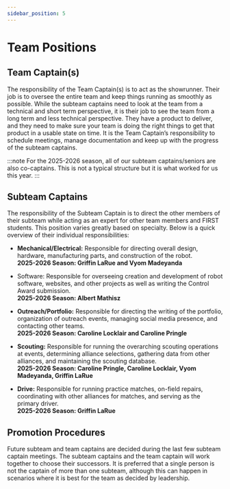 ```yaml
---
sidebar_position: 5
---
```


# Team Positions

## Team Captain(s)
The responsibility of the Team Captain(s) is to act as the showrunner. Their job is to oversee the entire team and keep things running as smoothly as possible. While the subteam captains need to look at the team from a technical and short term perspective, it is their job to see the team from a long term and less technical perspective. They have a product to deliver, and they need to make sure your team is doing the right things to get that product in a usable state on time. It is the Team Captain’s responsibility to schedule meetings, manage documentation and keep up with the progress of the subteam captains. 

:::note
For the 2025-2026 season, all of our subteam captains/seniors are also co-captains. This is not a typical structure but it is what worked for us this year. 
:::

## Subteam Captains
The responsibility of the Subteam Captain is to direct the other members of their subteam while acting as an expert for other team members and FIRST students. This position varies greatly based on specialty. Below is a quick overview of their individual responsibilities:

- **Mechanical/Electrical:** Responsible for directing overall design, hardware, manufacturing parts, and construction of the robot.\
**2025-2026 Season: Griffin LaRue and Vyom Madeyanda**

- Software: Responsible for overseeing creation and development of robot software, websites, and other projects as well as writing the Control Award submission.\
**2025-2026 Season: Albert Mathisz**

- **Outreach/Portfolio:** Responsible for directing the writing of the portfolio, organization of outreach events, managing social media presence, and contacting other teams.\
**2025-2026 Season: Caroline Locklair and Caroline Pringle**

- **Scouting:** Responsible for running the overarching scouting operations at events, determining alliance selections, gathering data from other alliances, and maintaining the scouting database.\
**2025-2026 Season: Caroline Pringle, Caroline Locklair, Vyom Madeyanda, Griffin LaRue**

- **Drive:** Responsible for running practice matches, on-field repairs, coordinating with other alliances for matches, and serving as the primary driver.\
**2025-2026 Season: Griffin LaRue**

## Promotion Procedures
Future subteam and team captains are decided during the last few subteam captain meetings. The subteam captains and the team captain will work together to choose their successors. It is preferred that a single person is not the captain of more than one subteam, although this can happen in scenarios where it is best for the team as decided by leadership.
